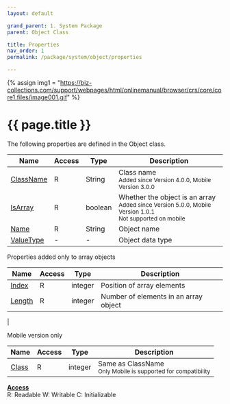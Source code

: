 ```yaml
---
layout: default

grand_parent: 1. System Package
parent: Object Class

title: Properties
nav_order: 1
permalink: /package/system/object/properties

---
```

{% assign img1 = "https://biz-collections.com/support/webpages/html/onlinemanual/browser/crs/core/core1.files/image001.gif" %}


# {{ page.title }}

The following properties are defined in the Object class.

|Name       | Access | Type   | Description   |
|----------	|--------|--------|---------------|
| [ClassName](/package/system/object/properties/classname) 	| R | String |Class name <br><small>Added since Version 4.0.0, Mobile Version 3.0.0</small> |
| [IsArray](/package/system/object/properties/isarray) 	| R | boolean | Whether the object is an array<br><small>Added since Version 5.0.0, Mobile Version 1.0.1<br>Not supported on mobile</small>   |
| [Name](/package/system/object/properties/name) 	| R | String | Object name  |
| [ValueType](/package/system/object/properties/valuetype) 	| - | - |  Object data type  |

Properties added only to array objects

|Name       | Access | Type   | Description   |
|----------	|--------|--------|---------------|
| [Index](/package/system/object/properties/_index) 	| R | integer |Position of array elements  |
| [Length](/package/system/object/properties/length) 	| R | integer |Number of elements in an array object

  |

Mobile version only

|Name       | Access | Type   | Description   |
|----------	|--------|--------|---------------|
| [Class](/package/system/object/properties/class) 	| R | integer |Same as ClassName<br><small>Only Mobile is supported for compatibility</small>  |

<u><b>Access</b></u><br>
R: Readable
W: Writable
C: Initializable